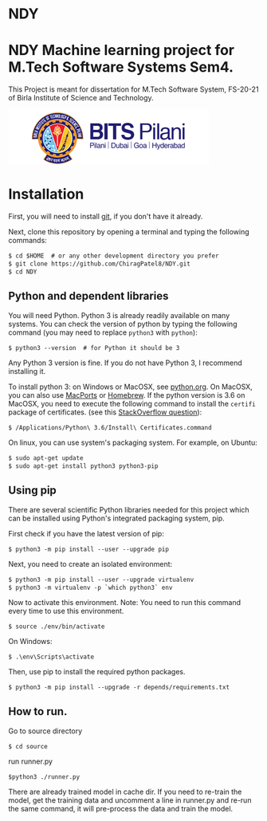 # NDY

NDY Machine learning project for M.Tech Software Systems Sem4.
==============================================================

This Project is meant for dissertation for M.Tech Software System, FS-20-21 of Birla Institute of Science and Technology.

![Alt text](data/logo.gif?raw=true)

# Installation

First, you will need to install [git](https://git-scm.com/), if you don't have it already.

Next, clone this repository by opening a terminal and typing the following commands:

    $ cd $HOME  # or any other development directory you prefer
    $ git clone https://github.com/ChiragPatel8/NDY.git
    $ cd NDY

## Python and dependent libraries
You will need Python. Python 3 is already readily available on many systems. You can check the version of python by typing the following command (you may need to replace `python3` with `python`):

    $ python3 --version  # for Python it should be 3

Any Python 3 version is fine. If you do not have Python 3, I recommend installing it.

To install python 3: on Windows or MacOSX, see [python.org](https://www.python.org/downloads/). On MacOSX, you can also use [MacPorts](https://www.macports.org/) or [Homebrew](https://brew.sh/). If the python version is 3.6 on MacOSX, you need to execute the following command to install the `certifi` package of certificates. (see this [StackOverflow question](https://stackoverflow.com/questions/27835619/urllib-and-ssl-certificate-verify-failed-error)):

    $ /Applications/Python\ 3.6/Install\ Certificates.command

On linux, you can use system's packaging system. For example, on Ubuntu:

    $ sudo apt-get update
    $ sudo apt-get install python3 python3-pip

## Using pip
There are several scientific Python libraries needed for this project which can be installed using Python's integrated packaging system, pip.

First check if you have the latest version of pip:

    $ python3 -m pip install --user --upgrade pip

Next, you need to create an isolated environment:

    $ python3 -m pip install --user --upgrade virtualenv
    $ python3 -m virtualenv -p `which python3` env

Now to activate this environment. Note: You need to run this command every time to use this environment.

    $ source ./env/bin/activate

On Windows:

    $ .\env\Scripts\activate

Then, use pip to install the required python packages.

    $ python3 -m pip install --upgrade -r depends/requirements.txt

## How to run.

Go to source directory

    $ cd source

run runner.py

    $python3 ./runner.py

There are already trained model in cache dir.
If you need to re-train the model, get the training data and uncomment a line in runner.py and re-run the same command, it will pre-process the data and train the model.
